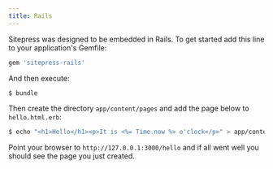 ```yaml
---
title: Rails
---
```


Sitepress was designed to be embedded in Rails. To get started add this line to your application's Gemfile:

```ruby
gem 'sitepress-rails'
```

And then execute:

```bash
$ bundle
```

Then create the directory `app/content/pages` and add the page below to `hello.html.erb`:

```bash
$ echo "<h1>Hello</h1><p>It is <%= Time.now %> o'clock</p>" > app/content/pages/hello.html.erb
```

Point your browser to `http://127.0.0.1:3000/hello` and if all went well you should see the page you just created.
